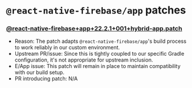 # `@react-native-firebase/app` patches

### [@react-native-firebase+app+22.2.1+001+hybrid-app.patch](@react-native-firebase+app+22.2.1+001+hybrid-app.patch)

- Reason: The patch adapts `@react-native-firebase/app`'s build process to work reliably in our custom environment.
- Upstream PR/issue: Since this is tightly coupled to our specific Gradle configuration, it's not appropriate for upstream inclusion.
- E/App issue: This patch will remain in place to maintain compatibility with our build setup.
- PR introducing patch: N/A